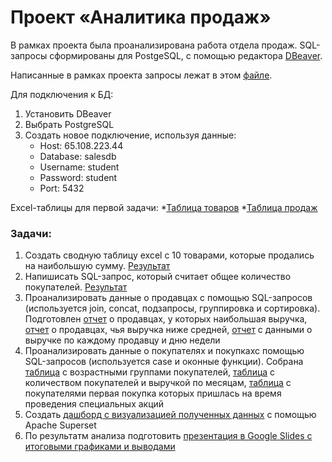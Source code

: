 # Проект «Аналитика продаж»

В рамках проекта была проанализирована работа отдела продаж.
SQL-запросы сформированы для PostgeSQL, с помощью редактора [DBeaver](https://dbeaver.io/download/). 


Написанные в рамках проекта запросы лежат в этом [файле](https://github.com/katpvlv/SQL-Sales-Analytics-Project/blob/main/queries.sql).


Для подключения к БД:
1. Установить DBeaver
2. Выбрать PostgreSQL
3. Создать новое подключение, используя данные:
   * Host: 65.108.223.44 
   * Database: salesdb 
   * Username: student 
   * Password: student 
   * Port: 5432


Excel-таблицы для первой задачи:
  *[Таблица товаров](https://docs.google.com/spreadsheets/d/1NGwLlnzN4jIaoraJe-JS4i_jK8jDRUJumkNOBVI-t7w/copy?usp=sharing)
  *[Таблица продаж](https://docs.google.com/spreadsheets/u/1/d/1Y_gzrFfOAJfTZo2u-PfU4selSic11dqM50bS3RlLA8M/copy?usp=sharing&pli=1)


### Задачи:
1. Создать сводную таблицу excel с 10 товарами, которые продались на наибольшую сумму. [Результат](https://github.com/katpvlv/SQL-Sales-Analytics-Project/blob/main/top_10_profitable_products.csv)
2. Напишисать SQL-запрос, который считает общее количество покупателей. [Результат](https://github.com/katpvlv/SQL-Sales-Analytics-Project/blob/main/customers_count.csv)
3. Проанализировать данные о продавцах с помощью SQL-запросов (используется join, concat, подзапросы, группировка и сортировка). Подготовлен [отчет](https://github.com/katpvlv/SQL-Sales-Analytics-Project/blob/main/top_10_total_income.csv) о продавцах, у которых наибольшая выручка,
[отчет](https://github.com/katpvlv/SQL-Sales-Analytics-Project/blob/main/lowest_average_income.csv) о продавцах, чья выручка ниже средней, [отчет](https://github.com/katpvlv/SQL-Sales-Analytics-Project/blob/main/day_of_the_week_income.csv) с данными о выручке по каждому продавцу и дню недели
4. Проанализировать данные о покупателях и покупкахс помощью SQL-запросов (используется case и оконные функции). Собрана [таблица](https://github.com/katpvlv/SQL-Sales-Analytics-Project/blob/main/age_groups.csv) с возрастными группами покупателей, [таблица](https://github.com/katpvlv/SQL-Sales-Analytics-Project/blob/main/customers_by_month.csv) с количеством покупателей и выручкой по месяцам, [таблица](https://github.com/katpvlv/SQL-Sales-Analytics-Project/blob/main/special_offer.csv) с покупателями первая покупка которых пришлась на время проведения специальных акций
5. Создать [дашборд с визуализацией полученных данных](https://a06e77b6.us1a.app.preset.io/superset/dashboard/SalesProject/) с помощью Apache Superset
6. По результатм анализа подготовить [презентация в Google Slides с итоговыми графиками и выводами](https://github.com/katpvlv/SQL-Sales-Analytics-Project/blob/main/presentation.pdf)
